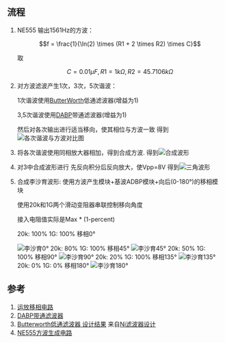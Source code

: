 ## 流程
1. NE555 输出1561Hz的方波：
    ```math
    f = \frac{1}{\ln(2) \times (R1 + 2 \times R2) \times C}
    ```
    取
    ```math
    C = 0.01 μF,R1 = 1kΩ,R2 = 45.7106kΩ    
    ```
3. 对方波滤波产生1次，3次，5次谐波：

    1次谐波使用[ButterWorth](LowpassFilter-2ndOrderButterworth.pdf)低通滤波器(增益为1)
    
    3,5次谐波使用[DABP](mt-209_cn_DABP.pdf)带通滤波器(增益为1)

    然后对各次输出进行适当移向，使其相位与方波一致
    得到![各次谐波与方波对比图](pics/各次谐波与方波对比图.png)
4. 将各次谐波使用同相放大器相加，得到合成方波.
    得到![合成波形](pics/合成方波.png)
5. 对3中合成波形进行 先反向积分后反向放大，使Vpp=8V
    得到![三角波形](pics/三角波.png)
6. 合成李沙育波形:
    使用方波产生模块+基波ADBP模块+向后(0-180°)的移相模块

    使用20k和1G两个滑动变阻器串联控制移向角度

    接入电阻值实际是Max * (1-percent)

    20k: 100% 1G: 100% 移相0°
    
    ![李沙育0°](pics/李沙育0°.png)
    20k: 80% 1G: 100% 移相45°
    ![李沙育45°](pics/李沙育45°.png)
    20k: 50% 1G: 100% 移相90°
    ![李沙育90°](pics/李沙育90°.png)
    20k: 20% 1G: 100% 移相135°
    ![李沙育135°](pics/李沙育135°.png)
    20k: 0% 1G: 0% 移相180°
    ![李沙育180°](pics/李沙育180°.png)
## 参考
1. [运放移相电路](https://blog.csdn.net/daijingxin/article/details/89365295)
2. [DABP带通滤波器](https://www.analog.com/media/cn/training-seminars/tutorials/mt-209_cn.pdf)
3. [Butterworth低通滤波器 设计结果](LowpassFilter-2ndOrderButterworth.pdf)
    来自[Ni滤波器设计](https://webench.ti.com/filter-design-tool/)
4. [NE555方波生成电路](https://blog.csdn.net/XJIALun/article/details/125594374)
